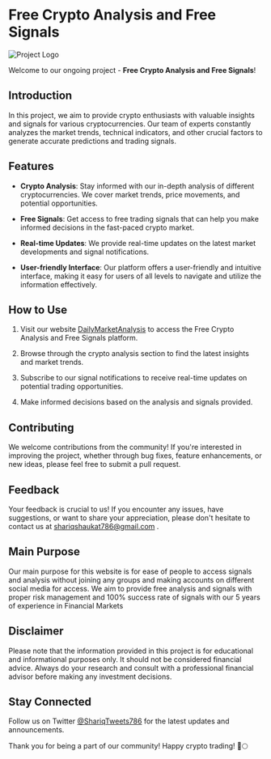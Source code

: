 # Free Crypto Analysis and Free Signals

![Project Logo](url-to-your-logo.png) <!-- If you have a logo, add its URL here -->

Welcome to our ongoing project - **Free Crypto Analysis and Free Signals**!

## Introduction

In this project, we aim to provide crypto enthusiasts with valuable insights and signals for various cryptocurrencies. Our team of experts constantly analyzes the market trends, technical indicators, and other crucial factors to generate accurate predictions and trading signals.

## Features

- **Crypto Analysis**: Stay informed with our in-depth analysis of different cryptocurrencies. We cover market trends, price movements, and potential opportunities.

- **Free Signals**: Get access to free trading signals that can help you make informed decisions in the fast-paced crypto market.

- **Real-time Updates**: We provide real-time updates on the latest market developments and signal notifications.

- **User-friendly Interface**: Our platform offers a user-friendly and intuitive interface, making it easy for users of all levels to navigate and utilize the information effectively.

## How to Use

1. Visit our website [DailyMarketAnalysis](https://shariqazeem.github.io/crypto-signals-project-cicd/src/index.html) to access the Free Crypto Analysis and Free Signals platform.

2. Browse through the crypto analysis section to find the latest insights and market trends.

3. Subscribe to our signal notifications to receive real-time updates on potential trading opportunities.

4. Make informed decisions based on the analysis and signals provided.

## Contributing

We welcome contributions from the community! If you're interested in improving the project, whether through bug fixes, feature enhancements, or new ideas, please feel free to submit a pull request.

## Feedback

Your feedback is crucial to us! If you encounter any issues, have suggestions, or want to share your appreciation, please don't hesitate to contact us at shariqshaukat786@gmail.com .

## Main Purpose

Our main purpose for this website is for ease of people to access signals and analysis without joining any groups and making accounts on different social media for access. We aim to provide free analysis and signals with proper risk management and 100% success rate of signals with our 5 years of experience in Financial Markets

## Disclaimer

Please note that the information provided in this project is for educational and informational purposes only. It should not be considered financial advice. Always do your research and consult with a professional financial advisor before making any investment decisions.

## Stay Connected

Follow us on Twitter [@ShariqTweets786](https://twitter.com/ShariqTweets786) for the latest updates and announcements.

Thank you for being a part of our community! Happy crypto trading! 🚀🌕

